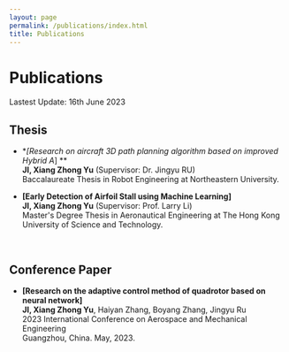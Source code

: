 ```yaml
---
layout: page
permalink: /publications/index.html
title: Publications
---
```


# Publications

Lastest Update: 16th June 2023&nbsp; 

## Thesis

- **[Research on aircraft 3D path planning algorithm based on improved Hybrid A*] **<br>**JI, Xiang Zhong Yu** (Supervisor: Dr. Jingyu RU)<br> Baccalaureate Thesis in Robot Engineering at Northeastern University.

- **[Early Detection of Airfoil Stall using Machine Learning]**<br> **JI, Xiang Zhong Yu** (Supervisor: Prof. Larry Li)<br> Master's Degree Thesis in Aeronautical Engineering at The Hong Kong University of Science and Technology.

<br>

## Conference Paper

- **[Research on the adaptive control method of quadrotor based on neural network]**<br>**JI, Xiang Zhong Yu**, Haiyan Zhang, Boyang Zhang, Jingyu Ru<br>2023 International Conference on Aerospace and Mechanical Engineering<br>Guangzhou, China. May, 2023.






